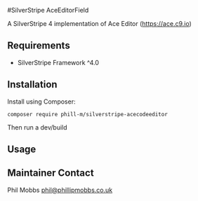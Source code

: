 #SilverStripe AceEditorField

A SilverStripe 4 implementation of Ace Editor (https://ace.c9.io)


## Requirements

* SilverStripe Framework ^4.0


## Installation
Install using Composer:
```
composer require phill-m/silverstripe-acecodeeditor
```

Then run a dev/build


## Usage


## Maintainer Contact
Phil Mobbs <phil@phillipmobbs.co.uk>


